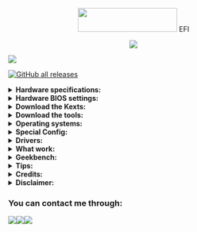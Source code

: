
<p></p>
<p align="center"><img src="https://i.imgur.com/HJnpvwQ.png" width="200" height="48"/> EFI</p>
<p align="center">
  <a href="https://github.com/acidanthera/OpenCorePkg">
  <img src="https://img.shields.io/badge/OpenCore-0.9.9-informational.svg">
 </a>
</p>

<a href="https://github.com/So1jon">
    <img src="https://img.shields.io/github/followers/So1jon?label=So1jon&logo=GitHub&style=social" />
</a> 

[![GitHub all releases](https://img.shields.io/github/downloads/So1jon/Hackintosh-Desktop-Comet-Lake/total?style=flat&logo=github&logoColor=white&color=1A91FF)](https://github.com/So1jon/Hackintosh-Desktop-Comet-Lake/releases)

<details>
<summary><strong>Hardware specifications:</strong></summary>

<br />

| Components      | Name                                    |  Brand Links                                                                                                                                               |
| --------------- | --------------------------------------- | ---------------------------------------------------------------------------------------------------------------------------------------------------------- |
| **Motherboard** | `H410M S2H V2 (rev. 1.0)`               | [`Gigabyte`](https://www.gigabyte.com/Motherboard/H410M-S2H-V2-rev-10#kf)                                                                                 |
| **Power Supply** |`P550B 550w 80 PLUS Bronze certified`   | [`Gigabyte`](https://www.gigabyte.com/Power-Supply/GP-P550B#kf)                                                                                  |
| **CPU**         | `Intel® Core® i3 10100`                 | [`Intel Comet Lake`](https://www.intel.com/content/www/us/en/products/sku/199283/intel-core-i310100-processor-6m-cache-up-to-4-30-ghz/specifications.html)      |
| **iGPU**        | `Intel® UHD Graphics 630`               | [`Intel Comet Lake`](https://ark.intel.com/content/www/us/en/ark/products/graphics/126790.html#@Desktop)                                              |
| **dGPU**        | `AMD Radeon RX 580 8GB`                 | [`Sapphire NITRO+`](https://www.sapphiretech.com/en/consumer/nitro-rx-580-8g-g5)                                                                        |
| **Ram**         | `DDR4 16GB / 2666 Mhz`                   | [`Kingston`](https://www.kingston.com/datasheets/KVR26N19S6_8.pdf)                                                                                         |
| **Storage**     | `CS1030 250GB PCIe M.2 NVMe SSD Gen3 x4`| [`PNY`](https://www.pny.com/cs1030-m2-nvme-ssd?sku=M280CS1030-250-RB)                                                                              |
| **Ethernet**    | `Intel® I219-V (1000/100 Mbit)`         | [`Intel`](https://www.intel.com/content/www/us/en/products/sku/82186/intel-ethernet-connection-i219v/specifications.html)                               |
| **Audio**       | `Codec ALC897`                          | [`Realtek`](https://www.realtek.com/en/products/computer-peripheral-ics/item/alc898)                                                                                                |
| **USB Wi-Fi**   | `TL-WN725N V3`                          | [`TP-Link`](https://www.tp-link.com/us/support/download/tl-wn725n/)                                                                                        |
| **USB Camera**  | `Z-Star Microelectronics Corporation`   | [`Vimicro`](http://www.vimicro.com/english/product/pc001.htm)                                                                                              |

</details>

<details>
<summary><strong>Hardware BIOS settings:</strong></summary>

<br />

|       Disable                                                          |    Enable                                                                           |
|----------------------------------------------------------------------- | ----------------------------------------------------------------------------------- |
| Fast Boot                                                              | VT-x                                                                                |
| Secure Boot                                                            | Above 4G Decoding                                                                   |
| Serial/COM Port                                                        | Hyper-Threading                                                                     |
| Parallel Port                                                          | Execute Disable Bit                                                                 |
| VT-d (can be enabled if you set DisableIoMapper to YES)                | EHCI/XHCI Hand-off                                                                  |
| Compatibility Support Module (CSM)                                     | OS type: "Other OS"                                                                 |
| Intel SGX                                                              | UEFI Mode                                                                           |
| Intel Platform Trust                                                   | DVMT Pre-Allocated(iGPU Memory): 64MB or higher                                     |
| CFG Lock (MSR 0xE2 write protection)                                   | SATA Mode: AHCI                                                                     |

</details>

<details>
<summary><strong>Download the Kexts:</strong></summary>

<br />


| Specifications                                                                        | Kexts                           | [Builds/Dortania](https://dortania.github.io/builds/)  Links                                                    |
| ------------------------------------------------------------------------------------- | ------------------------------- | --------------------------------------------------------------------------------------------------------------- |
| Open source kernel extension                                                          | `Lilu.kext`                     | [Gihub Link](https://github.com/acidanthera/Lilu)                                                               |
| Advanced `Apple SMC` emulator in the kernel                                           | `VirtualSMC.kext`               | [Gihub Link](https://github.com/acidanthera/VirtualSMC)                                                         |
| `Lilu` plugin for providing patches to select GPUs                                    | `WhateverGreen.kext`            | [Gihub Link](https://github.com/acidanthera/WhateverGreen)                                                      |
| `Lilu` plugin for dynamic power management data injection                             | `CPUFriend.kext`                | [Gihub Link](https://github.com/acidanthera/CPUFriend)                                                          |
| `Lilu` plugin that combines the functionality of `VoodooTSCSync`                      | `CpuTscSync.kext`               | [Gihub Link](https://github.com/acidanthera/CpuTscSync)                                                         |
| Kernel extension for blocking unwanted processes                                      | `RestrictEvents.kext`           | [Gihub Link](https://github.com/acidanthera/RestrictEvents)                                                     |
| An open source kernel extension enabling native `macOS` HD audio                      | `AppleALC.kext`                 | [Gihub Link](https://github.com/acidanthera/AppleALC)                                                           |
| New Trackpad uses emulation to use the built-in `macOS` driver                        | `VoodooPS2.kext`                | [Gihub Link](https://github.com/acidanthera/VoodooPS2)                                                          |
| `OS X` open source driver for the `Intel® I219-V ` family                             | `IntelMausi.kext`               | [Gihub Link](https://github.com/acidanthera/IntelMausi/releases)                                         | 
| Drivers for `Realtek 802.11n` and `802.11ac USB Wi-Fi` adapters                       | `RtWlanU.kext RtWlanU1827.kext` | [Gihub Link](https://github.com/chris1111/Wireless-USB-Big-Sur-Adapter)                                         |
| USB Wake Controller                                                                   | `USBWakeFixup.kext`             | [Gihub Link](https://github.com/osy/USBWakeFixup)                                                               |
| An open source kernel extension providing a sync between `RTC` variables and `NVRAM`  | `HibernationFixup.kext`         | [Gihub Link](https://github.com/acidanthera/HibernationFixup)                                                   |
| Adds allowed entitlements to non-`Apple` signed apps when `SIP` is enabled            | `AMFIExemption.kext`            | [Gihub Link](https://github.com/osy/AMFIExemption)                                                              |


</details>

<details>
<summary><strong>Download the tools:</strong></summary>
<br />

[![](https://img.shields.io/badge/acidanthera-OpenCorePkg-informational?style=flat&logo=github&logoColor=white&color=FFFFFF)](https://github.com/acidanthera/OpenCorePkg)[![GitHub all releases](https://img.shields.io/github/downloads/acidanthera/OpenCorePkg/total?style=flat&logo=github&logoColor=white&color=008080)](https://github.com/acidanthera/OpenCorePkg/releases)

[![](https://img.shields.io/badge/acidanthera-OcBinaryData-informational?style=flat&logo=github&logoColor=white&color=FFFFFF)](https://github.com/acidanthera/OcBinaryData)[![GitHub all releases](https://img.shields.io/github/downloads/acidanthera/OcBinaryData/total?style=flat&logo=github&logoColor=white&color=008080)](https://github.com/acidanthera/OcBinaryData/archive/refs/heads/master.zip)

[![](https://img.shields.io/badge/acidanthera-MaciASL-informational?style=flat&logo=github&logoColor=white&color=FFFFFF)](https://github.com/acidanthera/MaciASL)[![GitHub all releases](https://img.shields.io/github/downloads/acidanthera/MaciASL/total?style=flat&logo=github&logoColor=white&color=008080)](https://github.com/acidanthera/MaciASL/releases)

[![](https://img.shields.io/badge/dortania-OpenCore_Legacy_Patcher-informational?style=flat&logo=github&logoColor=white&color=FFFFFF)](https://github.com/dortania/OpenCore-Legacy-Patcher)[![GitHub all releases](https://img.shields.io/github/downloads/dortania/OpenCore-Legacy-Patcher/total?style=flat&logo=github&logoColor=white&color=008080)](https://github.com/dortania/OpenCore-Legacy-Patcher/releases)

[![](https://img.shields.io/badge/ic005k-OCAuxiliaryTools-informational?style=flat&logo=github&logoColor=white&color=FFFFFF)](https://github.com/ic005k/OCAuxiliaryTools)[![GitHub all releases](https://img.shields.io/github/downloads/ic005k/OCAuxiliaryTools/total?style=flat&logo=github&logoColor=white&color=008080)](https://github.com/ic005k/OCAuxiliaryTools/releases)

[![](https://img.shields.io/badge/corpnewt-ProperTree-informational?style=flat&logo=github&logoColor=white&color=FFFFFF)](https://github.com/corpnewt/ProperTree)[![GitHub all releases](https://img.shields.io/github/downloads/corpnewt/ProperTree/total?style=flat&logo=github&logoColor=white&color=008080)](https://github.com/corpnewt/ProperTree/archive/refs/heads/master.zip)

[![](https://img.shields.io/badge/corpnewt-GenSMBIOS-informational?style=flat&logo=github&logoColor=white&color=FFFFFF)](https://github.com/corpnewt/GenSMBIOS)[![GitHub all releases](https://img.shields.io/github/downloads/corpnewt/GenSMBIOS/total?style=flat&logo=github&logoColor=white&color=008080)](https://github.com/corpnewt/GenSMBIOS/archive/refs/heads/master.zip)

[![](https://img.shields.io/badge/corpnewt-USBMap-informational?style=flat&logo=github&logoColor=white&color=FFFFFF)](https://github.com/corpnewt/USBMap)[![GitHub all releases](https://img.shields.io/github/downloads/corpnewt/USBMap/total?style=flat&logo=github&logoColor=white&color=008080)](https://github.com/corpnewt/USBMap/archive/refs/heads/master.zip)

[![](https://img.shields.io/badge/corpnewt-SSDTTime-informational?style=flat&logo=github&logoColor=white&color=FFFFFF)](https://github.com/corpnewt/SSDTTime)[![GitHub all releases](https://img.shields.io/github/downloads/corpnewt/SSDTTime/total?style=flat&logo=github&logoColor=white&color=008080)](https://github.com/corpnewt/SSDTTime/archive/refs/heads/master.zip)

[![](https://img.shields.io/badge/Piker_Alpha-ssdtPRGen.sh-informational?style=flat&logo=github&logoColor=white&color=FFFFFF)](https://github.com/Piker-Alpha/ssdtPRGen.sh)[![GitHub all releases](https://img.shields.io/github/downloads/Piker-Alpha/ssdtPRGen.sh/total?style=flat&logo=github&logoColor=white&color=008080)](https://github.com/Piker-Alpha/ssdtPRGen.sh/archive/refs/heads/Beta.zip)

[![](https://img.shields.io/badge/USBToolBox-tool-informational?style=flat&logo=github&logoColor=white&color=FFFFFF)](https://github.com/USBToolBox/tool)[![GitHub all releases](https://img.shields.io/github/downloads/USBToolBox/tool/total?style=flat&logo=github&logoColor=white&color=008080)](https://github.com/USBToolBox/tool/releases)

[![](https://img.shields.io/badge/utopia_team-IORegistryExplorer-informational?style=flat&logo=github&logoColor=white&color=FFFFFF)](https://github.com/utopia-team/IORegistryExplorer)[![GitHub all releases](https://img.shields.io/github/downloads/utopia-team/IORegistryExplorer/total?style=flat&logo=github&logoColor=white&color=008080)](https://github.com/utopia-team/IORegistryExplorer/releases)

[![](https://img.shields.io/badge/CloverHackyColor-HWMonitorSMC2-informational?style=flat&logo=github&logoColor=white&color=FFFFFF)](https://github.com/CloverHackyColor/HWMonitorSMC2)[![GitHub all releases](https://img.shields.io/github/downloads/CloverHackyColor/HWMonitorSMC2/total?style=flat&logo=github&logoColor=white&color=008080)](https://github.com/CloverHackyColor/HWMonitorSMC2/releases)

[![](https://img.shields.io/badge/ChefKissInc-RadeonSensor-informational?style=flat&logo=github&logoColor=white&color=FFFFFF)](https://github.com/ChefKissInc/RadeonSensor)[![GitHub all releases](https://img.shields.io/github/downloads/ChefKissInc/RadeonSensor/total?style=flat&logo=github&logoColor=white&color=008080)](https://github.com/ChefKissInc/RadeonSensor/releases)

[![](https://img.shields.io/badge/benbaker76-Hackintool-informational?style=flat&logo=github&logoColor=white&color=FFFFFF)](https://github.com/benbaker76/Hackintool)[![GitHub all releases](https://img.shields.io/github/downloads/benbaker76/Hackintool/total?style=flat&logo=github&logoColor=white&color=008080)](https://github.com/benbaker76/Hackintool/releases)

[![](https://img.shields.io/badge/0xCUB3-About_This_Hack-informational?style=flat&logo=github&logoColor=white&color=FFFFFF)](https://github.com/0xCUB3/About-This-Hack)[![GitHub all releases](https://img.shields.io/github/downloads/0xCUB3/About-This-Hack/total?style=flat&logo=github&logoColor=white&color=008080)](https://github.com/0xCUB3/About-This-Hack/releases)

[![](https://img.shields.io/badge/ninxsoft-Mist-informational?style=flat&logo=github&logoColor=white&color=FFFFFF)](https://github.com/ninxsoft/Mist)[![GitHub all releases](https://img.shields.io/github/downloads/ninxsoft/Mist/total?style=flat&logo=github&logoColor=white&color=008080)](https://github.com/ninxsoft/Mist/releases)

### Download the other tools:

| Name                       | Links                                                                                                                |
| -------------------------- | -------------------------------------------------------------------------------------------------------------------- |
| `Mactracker`               | [Official link](https://mactracker.ca/)                                                                              |
| `Python`                   | [Official link](https://www.python.org/downloads/macos/)                                                             |
| `OpenCore Configurator`    | [Official link](https://mackie100projects.altervista.org/download-opencore-configurator/)                            |
| `PlistEdit Pro`            | [Official link](https://www.fatcatsoftware.com/plisteditpro/)                                                        |
| `Intel Power Gadget`       | [Official link](https://www.intel.com/content/dam/develop/external/us/en/documents/downloads/intel-power-gadget.dmg) |  
| `ESP Mounter Pro`          | [Official link](https://www.olarila.com/files/Utils/ESP%20Mounter%20Pro.app_v1.9.1.zip)                              |
| `Kernel Debug Kit`         | [Official link](https://developer.apple.com/download/all/)                                                           |
| `Windows Install`          | [Official link](https://applelife.ru/threads/skript-ustanovki-windows-iz-pod-macos.2942844/page-19#post-741961)      |
| `TransMac`                 | [Official link](https://www.acutesystems.com/scrtm.htm)                                                              |
| `HFS+ Paragon Software`    | [Official link](https://www.paragon-software.com/home/hfs-windows/)                                                  | 


</details>


<details>
<summary><strong>Operating systems:</strong></summary>

<br />

✅ My computer has been fully tested on the following operating systems:

| Name           | Version | Build      | Image links                                                                                                                                                                                                                                                           |
| -------------- | ------- | ---------- | --------------------------------------------------------------------------------------------------------------------------------------------------------------------------------------------------------------------------------------------------------------------- |
| `macOS Sequoia`|`15.0 Beta 3`|`24A5289g`| [`pkg`](https://swcdn.apple.com/content/downloads/29/38/062-33923-A_THNAK2KUFH/73h0xt67zan3p288k1ll4wg2gkwv0wk54v/InstallAssistant.pkg) / [`ISO`](https://disk.yandex.ru/d/Up-hXySw88nX6w) |
| `macOS Sonoma` |`14.5`   | `23F79`    | [`DMG`](https://drive.google.com/file/d/1xbmsGcAx2NFdQDOVavN0M-WzzyVNyA1x/view?usp=sharing) / [`rdr`](https://rutracker.org/forum/viewtopic.php?t=6372743)                                                                                                            |
| `macOS Ventura`| `13.6.7`| `22G720`   | [`DMG`](https://drive.google.com/file/d/1YBoZio8yaiURgJNl7SIXly0l2dvI8Fvt/view?usp=sharing) / [`rdr`](https://rutracker.org/forum/viewtopic.php?t=6223477)                                                                                                            | 
|`macOS Monterey`| `12.7.5`| `21H1222`  | [`DMG`](https://drive.google.com/file/d/1fnlLVPrWgrMpAeC_3GjGk5vIV5-3tO4b/view?usp=sharing) / [`rdr`](https://rutracker.org/forum/viewtopic.php?t=6066530)                                                                                                            |
| `macOS Big Sur`|`11.7.10`| `20G1427`  | [`DMG`](https://drive.google.com/file/d/1urRARlkOi6NVc5b6CM0RFLvDLhsCcU5D/view?usp=sharing) / [`rdr`](https://rutracker.org/forum/viewtopic.php?t=5928524)                                                                                                            |

</details>


<details>
<summary><strong>Special Config:</strong></summary>
<br />

⚠️ Usb port mapping performed 👉 [guide](https://github.com/corpnewt/USBMap)

⚠️ SSDT-Hack Essential patc 👉 [guide](https://dortania.github.io/OpenCore-Install-Guide/config.plist/comet-lake.html#acpi)

:closed_lock_with_key: You will need to generate your own SMBIOS and configure, since is required to fully work with macOS. As per you can use the following SMBIOS:

|  SMBIOS    |  Hardware                                        |  macOS Big Sur              |  macOS Monterey            |  macOS Ventura   |  macOS Sonoma  |
| ---------- | ------------------------------------------------ | --------------------------- | -------------------------- | ---------------- | -------------- |
| Macmini8,1 | Comet Lake with only iGPU (Enabled Acceleration) |  full supported             |  full supported            | full supported   | full supported |
| iMac20,1   | Comet Lake with dGPU (Enabled iGPU Acceleration) |  full supported             |  full supported            | full supported   | full supported |
| iMacPro1,1 | Comet Lake only dGPU (Disabled iGPU Acceleration)|  full supported             |  full supported            | full supported   | full supported |
| MacPro7,1  | Comet Lake only dGPU (Disabled iGPU Acceleration)|  full supported             |  full supported            | full supported   | full supported |

⚠️ It's fully **required** to generate your own serials with [GenSMBIOS](https://github.com/corpnewt/GenSMBIOS) and put it in your config.plist.

- Config.plist -> PlatformInfo -> Generic

![SMBIOS on config.plist screenchot](https://dortania.github.io/OpenCore-Install-Guide/assets/img/smbios.4ba40787.png "SMBIOS on config.plist screenchot")

⚠️ Setting a NVRAM variable


| Boot Arguments             |    Сomments                                                                                                                       |
|--------------------------- | --------------------------------------------------------------------------------------------------------------------------------- |
| `-v`                       | This enables verbose mode, which shows all the behind-the-scenes text that scrolls by as you're booting instead of the Apple logo and progress bar. |
| `revpatch=sbvmm`           | Enable macOS Ventura and macOS Sonoma system updates                                                                              |
| `-no_compat_check`         | Сancel scan system board id                                                                                                       |
| `-wegnoegpu`               | Disable all external GPUs                                                                                                         |
| `-wegnoigpu`               | Disable internal GPU                                                                                                              |
| `nv_disable=1`             | Forces GPU into VESA mode(no GPU acceleration), useful for troubleshooting and when having issues installing Nvidia's WebDrivers. |
| `-igfxvesa`                | Forces GPU into VESA mode(no GPU acceleration), useful for troubleshooting                                                        |
| `igfxonln=1`               | Forces all displays online, useful for resolving screen wake issues in 10.15.4+ on Coffee and Comet Lake                          |
| `igfxfw=2`                 | Enables loading Apple's GUC firmware for iGPUs, requires a 9th Gen chipset or newer(ie Z390)                                      |
| `-igfxdvmt`                | Fix the kernel panic caused by an incorrectly calculated amount of DVMT pre-allocated memory on Intel ICL platforms               |
| `enable-dvmt-calc-fix`     | Property on IGPU                                                                                                                  |
| `-igfxblt`                 | An alternative to the Backlight Registers Fix and make Backlight Smoother work on KBL/CFL platforms running macOS 13.4 or later.  |
| `enable-backlight-registers-alternative-fix`| Property on IGPU                                                                                                 |


</details>

<details>
<summary><strong>Drivers:</strong></summary>
<br />

| Driver                  | Status   | Description                                        |
| ----------------------- | -------- | -------------------------------------------------- |
| `OpenRuntime.efi`       | Required | Required for proper operation                      |
| `HfsPlus.efi`           | Required | Needed for seeing HFS volumes                      |
| `OpenCanopy.efi`        | Optional | This is an optional OpenCore GUI                   |
| `ResetNvramEntry.efi`   | Optional | Required to reset the system's NVRAM               | 
| `OpenPartitionDxe.efi`  | Optional | Required to boot macOS 10.7-10.9 recovery          |
| `ToggleSipEntry.efi`    | Optional | Enabling and Disabling System Integrity Protection |
| `AudioDxe.efi`          | Optional | Unrelated to Audio support in macOS                |
 
</details>



<details>
<summary><strong>What work:</strong></summary>

<br />

 `✅ AMD Radeon RX 580` Graphics acceleration.

 `✅ Intel UHD 630`  Graphics acceleration.

 `✅ dGPU & CPU` Power Management.

 `✅ HDMI`video & audio output.

 `✅ Ethernet.` 

 `✅ Audio` Output from 3.5mm Front and Rear headphone Jack.

 `✅ PS2` Keyboard & Mouse. 

 `✅ USB 2.0/3.0` All Ports.

 `✅ USB` Wi-Fi, WebCam, Keyboard and Mouse.

 `✅` Restart, Sleep and Shutdown. 

 `✅ Bootcamp.`

 `✅ Apple` Services `iCloud, App Store, iMessage, FaceTime.`

 `❌ VGA` port output.  ⚠️ Not supported for macOS.
 
 `❌ AirDrop & Handoff`  ⚠️ Only `AirDrop` and `Handoff` are not working since the `USB Wi-Fi` are not fully compatible with `macOS`. For all this to work, you need to replace the card with a native one, such as  `PCI Fenvi` cards before `macOS Sonoma`.

  
</details>

<details>
<summary><strong>Geekbench:</strong></summary>
|<br />

| Information           | Result   | ID Information                                                 | Operating system  | Model ID     |
| --------------------- | -------- | -------------------------------------------------------------- | ----------------- | ------------ |
| CPU Single-Core Score | 1462     | [ID 5272446](https://browser.geekbench.com/v6/cpu/5272446)     | `macOS Sonoma`    | `iMac20,1`   |
| CPU Multi-Core Score  | 4902     | [ID 5272446](https://browser.geekbench.com/v6/cpu/5272446)     | `macOS Sonoma`    | `iMac20,1`   |
| dGPU OpenCL Score     | 48490    | [ID 1899971](https://browser.geekbench.com/v6/compute/1899971) | `macOS Sonoma`    | `iMac20,1`   |
| dGPU Metal Score      | 62450    | [ID 1894448](https://browser.geekbench.com/v6/compute/1894448) | `macOS Sonoma`    | `iMac20,1`   |
| iGPU OpenCL Score     | 3873     | [ID 2339053](https://browser.geekbench.com/v6/compute/2339053) | `macOS Sonoma`    | `Macmini8,1` |
| iGPU Metal Score      | 5358     | [ID 2339007](https://browser.geekbench.com/v6/compute/2339007) | `macOS Sonoma`    | `Macmini8,1` |




</details>


<details>
<summary><strong>Tips:</strong></summary>
<br />

### ⚠️ Help Fix Screen Sleep:

```bash
sudo pmset autopoweroff 0
sudo pmset powernap 0
sudo pmset standby 0
sudo pmset proximitywake 0
sudo pmset tcpkeepalive 0
```

### ⚠️ This will do 5 things for us:

- `Disables` **autopoweroff**: This is a form of hibernation
- `Disables` **powernap**: Used to periodically wake the machine for network, and updates(but not the display)
- `Disables` **standby**: Used as a time period between sleep and going into hibernation
- `Disables` wake from iPhone/Watch: Specifically when your iPhone or Apple Watch come near, the machine will wake
- `Disables` **TCP Keep Alive** mechanism to prevent wake ups every 2 hours

### ⚠️ Отключение функции `Gatekeeper`

Запуск повреждённого приложения невозможен без обхода функции Карантин, или отключения `Gatekeeper` - технологии, которая обеспечивает запуск только доверенного программного обеспечения на компьютере Mac.

### ⚠️ Решение (вариант 1).
Данный вариант позволит обойти Карантин для конкретного приложения. Обратите внимание, что команда включает путь к приложению, или образу (.dmg).
Эту процедуру часто называют `"декарантин"` или `"de-quarantine"`.

1.  Запустите утилиту "Терминал".
Это стандартная утилита, которую не нужно устанавливать дополнительно. Терминал можно найти через `Spotlight`.

2.  Используйте команду: `sudo xattr -r -d com.apple.quarantine` поставьте пробел и перетащите повреждённую программу или образ (.dmg) в окно Терминал. Команда допишется. 

2.1 Или используйте команду: `sudo xattr -r -c`  поставьте пробел и перетащите повреждённую программу или образ (.dmg) в окно Терминал. Команда допишется.
Обычно достаточно использовать только первую команду, но бывают ситуации, когда ее выполнение не помогает, в отличие от выполнения второй.

3.  Нажмите `Enter` и введите пароль Администратора.
Пароль при вводе в Терминал не отображается, но вводится.
Если пароль не задан - создайте его.

4.  Приступайте к запуску повреждённой программы.
Дождитесь завершения проверки и вы сможете её Открыть.
Время проверки может занимать до 30 минут.


### ⚠️ Решение (вариант 2).
Данная команда позволит отключить `Gatekeeper`, т.е. восстановить настройки, разрешающие использование программ, загруженных из Любого источника в Системных настройках / Защита и безопасность.

1.  Запустите утилиту "Терминал".

2.  Используйте команду: `sudo spctl --master-disable`
Перетаскивать в Терминал ничего не нужно. Для включения Gatekeeper, замените `"disable"` на `"enable"`.  

3.  Нажмите `Enter` и введите пароль Администратора.

4.  Приступайте к запуску повреждённой программы.


### ⚠️ Итак, как скрыть папку или файл в macOS?

В окне командной строки нужно ввести следующую команду: 
`chflags hidden` и не нажимая `Enter`, добавить пробел.
Теперь необходимо выбрать папку или файл, которую следует скрыть от других. 
Выделяем и переносим в окно командной строки. 
Подтверждаем наши намерения кнопкой `Enter`.
Всё готово. Требуемый файл или папка больше не будут отображаться в `Finder`.

</details>

<details>
<summary><strong>Credits:</strong></summary>
<br />

⚠️ `Apple` for 👉 [`macOS`](https://www.apple.com/mac/)

⚠️  Forum 👉 [`applelife.ru`](https://applelife.ru/)

⚠️ `OpenCore Desktop Comet Lake` 👉 [Guide](https://dortania.github.io/OpenCore-Install-Guide/config.plist/comet-lake.html#starting-point)

⚠️ Creating your `USB` from `Windows` or `macOS` 👉 [Guide](https://dortania.github.io/OpenCore-Install-Guide/installer-guide) 

⚠️ Information and Technical Resources on YouTube 👉 [@AlexeyBoronenkov](https://www.youtube.com/@AlexeyBoronenkov)


</details>

<details>
<summary><strong>Disclaimer:</strong></summary>
<br />

⚠️ Highly Recommend you to build the EFI for your device on your own and only use this for reference even though you have the same device as mine since, when something fails you will be on your own.

⚠️ If you want to report or rasie an issue, you must mention your device details in it. And give a detailed information about your issue(images or videos are encouraged)

</details>



### You can contact me through:

[![](https://img.shields.io/badge/iCloud-nusratov.sobirjon@icloud.com-informational?style=flat&logo=apple&logoColor=white&color=cbcdcc)](mailto:nusratov.sobirjon@icloud.com)[![](https://img.shields.io/badge/Telegram-@Nusratov_Sobirjon-informational?style=flat&logo=telegram&logoColor=white&color=89e2ff)](https://t.me/Nusratov_Sobirjon)[![](https://img.shields.io/badge/Facebook-Nusratov_Sobirjon-informational?style=flat&logo=facebook&logoColor=white&color=3a4dc9)](https://www.facebook.com/Sobirjon.Nusratov)






